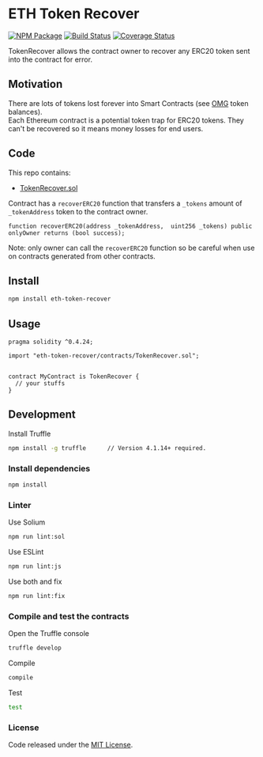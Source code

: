 # ETH Token Recover

[![NPM Package](https://img.shields.io/npm/v/eth-token-recover.svg?style=flat-square)](https://www.npmjs.org/package/eth-token-recover) 
[![Build Status](https://travis-ci.org/vittominacori/eth-token-recover.svg?branch=master)](https://travis-ci.org/vittominacori/eth-token-recover) 
[![Coverage Status](https://coveralls.io/repos/github/vittominacori/eth-token-recover/badge.svg?branch=master)](https://coveralls.io/github/vittominacori/eth-token-recover?branch=master) 

TokenRecover allows the contract owner to recover any ERC20 token sent into the contract for error.

## Motivation

There are lots of tokens lost forever into Smart Contracts (see [OMG](https://etherscan.io/address/0xd26114cd6ee289accf82350c8d8487fedb8a0c07) token balances).   
Each Ethereum contract is a potential token trap for ERC20 tokens. They can't be recovered so it means money losses for end users.

## Code

This repo contains:

* [TokenRecover.sol](https://github.com/vittominacori/eth-token-recover/blob/master/contracts/TokenRecover.sol)

Contract has a `recoverERC20` function that transfers a `_tokens` amount of `_tokenAddress` token to the contract owner.

```solidity
function recoverERC20(address _tokenAddress,  uint256 _tokens) public onlyOwner returns (bool success);
```

Note: only owner can call the `recoverERC20` function so be careful when use on contracts generated from other contracts.

## Install

```bash
npm install eth-token-recover
```


## Usage

```solidity
pragma solidity ^0.4.24;

import "eth-token-recover/contracts/TokenRecover.sol";


contract MyContract is TokenRecover {
  // your stuffs
}
```

## Development

Install Truffle

```bash
npm install -g truffle      // Version 4.1.14+ required.
```

### Install dependencies

```bash
npm install
```

### Linter

Use Solium

```bash
npm run lint:sol
```

Use ESLint

```bash
npm run lint:js
```

Use both and fix

```bash
npm run lint:fix
```

### Compile and test the contracts
 
Open the Truffle console

```bash
truffle develop
```

Compile 

```bash
compile 
```

Test

```bash
test
```

### License

Code released under the [MIT License](https://github.com/vittominacori/eth-token-recover/blob/master/LICENSE).
